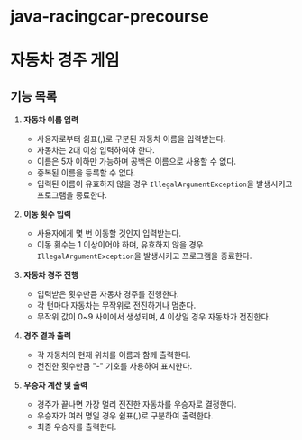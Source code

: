 # java-racingcar-precourse
# 자동차 경주 게임

## 기능 목록

1. **자동차 이름 입력**
    - 사용자로부터 쉼표(,)로 구분된 자동차 이름을 입력받는다.
    - 자동차는 2대 이상 입력하여야 한다.
    - 이름은 5자 이하만 가능하며 공백은 이름으로 사용할 수 없다.
    - 중복된 이름을 등록할 수 없다.
    - 입력된 이름이 유효하지 않을 경우 `IllegalArgumentException`을 발생시키고 프로그램을 종료한다.

2. **이동 횟수 입력**
    - 사용자에게 몇 번 이동할 것인지 입력받는다.
    - 이동 횟수는 1 이상이어야 하며, 유효하지 않을 경우 `IllegalArgumentException`을 발생시키고 프로그램을 종료한다.

3. **자동차 경주 진행**
    - 입력받은 횟수만큼 자동차 경주를 진행한다.
    - 각 턴마다 자동차는 무작위로 전진하거나 멈춘다.
    - 무작위 값이 0~9 사이에서 생성되며, 4 이상일 경우 자동차가 전진한다.

4. **경주 결과 출력**
    - 각 자동차의 현재 위치를 이름과 함께 출력한다.
    - 전진한 횟수만큼 "-" 기호를 사용하여 표시한다.

5. **우승자 계산 및 출력**
    - 경주가 끝나면 가장 멀리 전진한 자동차를 우승자로 결정한다.
    - 우승자가 여러 명일 경우 쉼표(,)로 구분하여 출력한다.
    - 최종 우승자를 출력한다.
